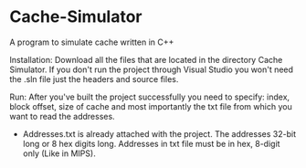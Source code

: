 # Cache-Simulator
A program to simulate cache written in C++

Installation:
Download all the files that are located in the directory Cache Simulator.
If you don't run the project through Visual Studio you won't need the .sln file just the headers and source files.

Run:
After you've built the project successfully you need to specify: index, block offset, size of cache and most importantly the txt file from which you want to read the addresses.
- Addresses.txt is already attached with the project.
The addresses 32-bit long or 8 hex digits long. Addresses in txt file must be in hex, 8-digit only (Like in MIPS).

